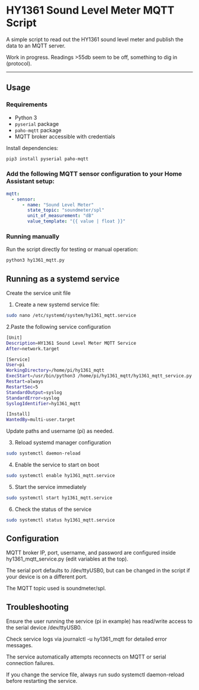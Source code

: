 # HY1361 Sound Level Meter MQTT Script

A simple script to read out the HY1361 sound level meter and publish the data to an MQTT server.

Work in progress. Readings >55db seem to be off, something to dig in (protocol).

---

## Usage

### Requirements

- Python 3
- `pyserial` package
- `paho-mqtt` package
- MQTT broker accessible with credentials

Install dependencies:

```bash
pip3 install pyserial paho-mqtt
```

### Add the following MQTT sensor configuration to your Home Assistant setup:

```yaml
mqtt:
  - sensor:
      - name: "Sound Level Meter"
        state_topic: "soundmeter/spl"
        unit_of_measurement: "dB"
        value_template: "{{ value | float }}"
```

### Running manually
Run the script directly for testing or manual operation:
```bash
python3 hy1361_mqtt.py
```

## Running as a systemd service
Create the service unit file

1. Create a new systemd service file:
```bash
sudo nano /etc/systemd/system/hy1361_mqtt.service
```
2.Paste the following service configuration
```bash
[Unit]
Description=HY1361 Sound Level Meter MQTT Service
After=network.target

[Service]
User=pi
WorkingDirectory=/home/pi/hy1361_mqtt
ExecStart=/usr/bin/python3 /home/pi/hy1361_mqtt/hy1361_mqtt_service.py
Restart=always
RestartSec=5
StandardOutput=syslog
StandardError=syslog
SyslogIdentifier=hy1361_mqtt

[Install]
WantedBy=multi-user.target
```
Update paths and username (pi) as needed.

3. Reload systemd manager configuration
```bash
sudo systemctl daemon-reload
```
4. Enable the service to start on boot
```bash
sudo systemctl enable hy1361_mqtt.service
```
5. Start the service immediately
```bash
sudo systemctl start hy1361_mqtt.service
```
6. Check the status of the service
```bash
sudo systemctl status hy1361_mqtt.service
```


## Configuration
MQTT broker IP, port, username, and password are configured inside hy1361_mqtt_service.py (edit variables at the top).

The serial port defaults to /dev/ttyUSB0, but can be changed in the script if your device is on a different port.

The MQTT topic used is soundmeter/spl.

## Troubleshooting
Ensure the user running the service (pi in example) has read/write access to the serial device /dev/ttyUSB0.

Check service logs via journalctl -u hy1361_mqtt for detailed error messages.

The service automatically attempts reconnects on MQTT or serial connection failures.

If you change the service file, always run sudo systemctl daemon-reload before restarting the service.


